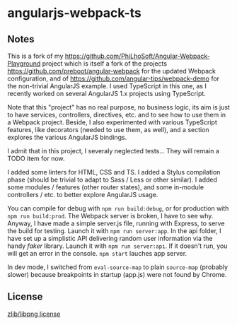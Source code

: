 # angularjs-webpack-ts

## Notes

This is a fork of my https://github.com/PhiLhoSoft/Angular-Webpack-Playground project which is itself a fork of the projects https://github.com/preboot/angular-webpack for the updated Webpack configuration, and of https://github.com/angular-tips/webpack-demo for the non-trivial AngularJS example.
I used TypeScript in this one, as I recently worked on several AngularJS 1.x projects using TypeScript.

Note that this "project" has no real purpose, no business logic, its aim is just to have services, controllers, directives, etc. and to see how to use them in a Webpack project.
Beside, I also experimented with various TypeScript features, like decorators (needed to use them, as well), and a section explores the various AngularJS bindings.

I admit that in this project, I severaly neglected tests... They will remain a TODO item for now.

I added some linters for HTML, CSS and TS.
I added a Stylus compilation phase (should be trivial to adapt to Sass / Less or other similar).
I added some modules / features (other router states), and some in-module controllers / etc. to better explore AngularJS usage.

You can compile for debug with `npm run build:debug`, or for production with `npm run build:prod`.
The Webpack server is broken, I have to see why. Anyway, I have made a simple server.js file, running with Express, to serve the build for testing. Launch it with `npm run server:app`.
In the api folder, I have set up a simplistic API delivering random user information via the handy *faker* library. Launch it with `npm run server:api`. If it doesn't run, you will get an error in the console.
`npm start` lauches app server.

In dev mode, I switched from `eval-source-map` to plain `source-map` (probably slower) because breakpoints in startup (app.js) were not found by Chrome.

## License

[zlib/libpng license](/LICENSE)
